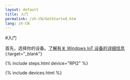 ```yaml
---
layout: default
title: 入门
permalink: /zh-CN/GetStarted.htm
lang: zh-CN
---
```


#入门

首先，选择你的设备。[了解有关 Windows IoT 设备的详细信息]({{site.hardwareurl}}){:target="_blank"}

{% include steps.html device="RPI2" %}

{% include devices.html %}
